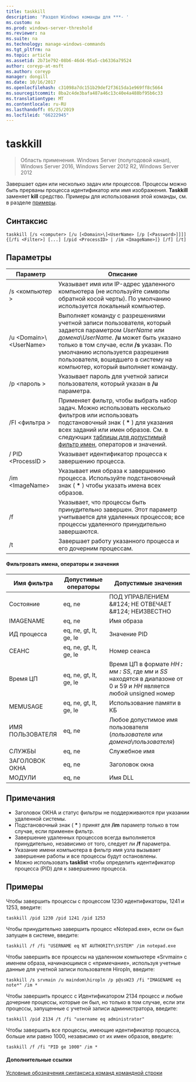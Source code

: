 ```yaml
---
title: taskkill
description: 'Раздел Windows команды для ***- '
ms.custom: na
ms.prod: windows-server-threshold
ms.reviewer: na
ms.suite: na
ms.technology: manage-windows-commands
ms.tgt_pltfrm: na
ms.topic: article
ms.assetid: 2b71e792-08b6-46d4-95a5-cb6336a79524
author: coreyp-at-msft
ms.author: coreyp
manager: dongill
ms.date: 10/16/2017
ms.openlocfilehash: c31098a7dc151b29def2f3615da1e969ff8c5664
ms.sourcegitcommit: 8ba2c4de3bafa487a46c13c40e4a488bf95b6c33
ms.translationtype: MT
ms.contentlocale: ru-RU
ms.lasthandoff: 05/25/2019
ms.locfileid: "66222945"
---
```

# <a name="taskkill"></a>taskkill

>Область применения. Windows Server (полугодовой канал), Windows Server 2016, Windows Server 2012 R2, Windows Server 2012

Завершает один или несколько задач или процессов. Процессы можно быть прерваны процесса идентификатор или имя изображения. **Taskkill** заменяет **kill** средство.
Примеры для использования этой команды, см. в разделе [примеры](#examples).

## <a name="syntax"></a>Синтаксис
```
taskkill [/s <computer> [/u [<Domain>\]<UserName> [/p [<Password>]]]] {[/fi <Filter>] [...] [/pid <ProcessID> | /im <ImageName>]} [/f] [/t]
```
## <a name="parameters"></a>Параметры
|Параметр|Описание|
|-------|--------|
|/s \<компьютер >|Указывает имя или IP-адрес удаленного компьютера (не используйте символы обратной косой черты). По умолчанию используется локальный компьютер.|
|/u \<Domain>\\\<UserName>|Выполняет команду с разрешениями учетной записи пользователя, который задается параметром *UserName* или *домена*\\*UserName*. **/u** может быть указано только в том случае, если **/s** указан. По умолчанию используется разрешения пользователя, вошедшего в систему на компьютер, который выполняет команду.|
|/p \<пароль >|Указывает пароль для учетной записи пользователя, который указан в **/u** параметра.|
|/FI \<фильтра >|Применяет фильтр, чтобы выбрать набор задач. Можно использовать несколько фильтров или использовать подстановочный знак ( **\*** ) для указания всех заданий или имен образов. См. в следующих [таблицы для допустимый фильтр имен](#filter-names-operators-and-values), операторов и значений.|
|/ PID \<ProcessID >|Указывает идентификатор процесса к завершению процесса.|
|/im \<ImageName>|Указывает имя образа к завершению процесса. Используйте подстановочный знак ( **\*** ) чтобы указать имена всех образов.|
|/f|Указывает, что процессы быть принудительно завершен. Этот параметр учитывается для удаленных процессов; все процессы удаленного принудительно завершаются.|
|/t|Завершает работу указанного процесса и его дочерним процессам.|

#### <a name="filter-names-operators-and-values"></a>Фильтровать имена, операторы и значения
|Имя фильтра|Допустимые операторы|Допустимые значения|
|--------|----------|----------|
|Состояние|eq, ne|ПОД УПРАВЛЕНИЕМ &AMP;#124; НЕ ОТВЕЧАЕТ &AMP;#124; НЕИЗВЕСТНО|
|IMAGENAME|eq, ne|Имя образа|
|ИД процесса|eq, ne, gt, lt, ge, le|Значение PID|
|СЕАНС|eq, ne, gt, lt, ge, le|Номер сеанса|
|Время ЦП|eq, ne, gt, lt, ge, le|Время ЦП в формате *HH ***:*** мм ***:*** SS*, где *мм* и *SS* находятся в диапазоне от 0 и 59 и *HH* является любой unsigned номер|
|MEMUSAGE|eq, ne, gt, lt, ge, le|Использование памяти в КБ|
|ИМЯ ПОЛЬЗОВАТЕЛЯ|eq, ne|Любое допустимое имя пользователя (*пользователя* или *домена*\\*пользователя*)|
|СЛУЖБЫ|eq, ne|Служебное имя|
|ЗАГОЛОВОК ОКНА|eq, ne|Заголовок окна|
|МОДУЛИ|eq, ne|Имя DLL|

## <a name="remarks"></a>Примечания
* Заголовок ОКНА и статус фильтры не поддерживаются при указании удаленной системы.
* Подстановочный знак ( **\*** ) принят для **/im** параметр только в том случае, если применен фильтр.
* Завершение удаленных процессов всегда выполняется принудительно, независимо от того, следует ли **/f** параметра.
* Указание имени компьютера в фильтр имя узла вызывает завершение работы и все процессы будут остановлены.
* Можно использовать **tasklist** чтобы определить идентификатор процесса (PID) для к завершению процесса.

## <a name="examples"></a>Примеры
Чтобы завершить процессы с процессом 1230 идентификаторы, 1241 и 1253, введите:
```
taskkill /pid 1230 /pid 1241 /pid 1253
```
Чтобы принудительно завершить процесс «Notepad.exe», если он был запущен в системе, введите:
```
taskkill /f /fi "USERNAME eq NT AUTHORITY\SYSTEM" /im notepad.exe
```
Чтобы завершить все процессы на удаленном компьютере «Srvmain» с именем образа, начинающимся с «примечание», используя учетные данные для учетной записи пользователя Hiropln, введите:
```
taskkill /s srvmain /u maindom\hiropln /p p@ssW23 /fi "IMAGENAME eq note*" /im *
```
Чтобы завершить процесс с Идентификатором 2134 процесс и любые дочерние процессы, которые он был, но только в том случае, если эти процессы, запущенные с учетной записи администратора, введите:
```
taskkill /pid 2134 /t /fi "username eq administrator"
```
Чтобы завершить все процессы, имеющие идентификатор процесса, больше или равно 1000, независимо от их имен образов, введите:
```
taskkill /f /fi "PID ge 1000" /im *
```

#### <a name="additional-references"></a>Дополнительные ссылки
[Условные обозначения синтаксиса команд командной строки](command-line-syntax-key.md)
